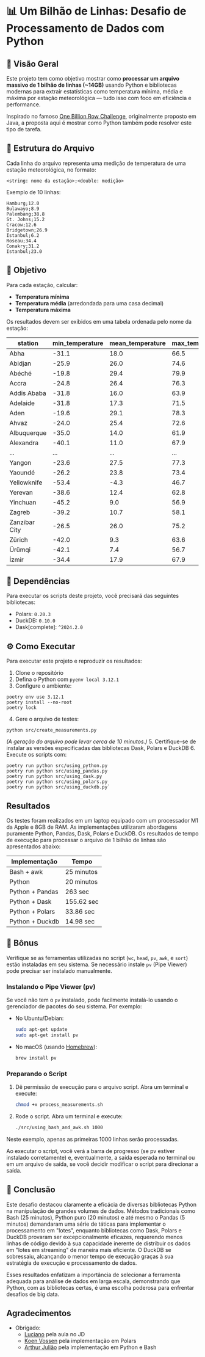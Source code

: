 # 📊 Um Bilhão de Linhas: Desafio de Processamento de Dados com Python

## 🚀 Visão Geral

Este projeto tem como objetivo mostrar como **processar um arquivo massivo de 1 bilhão de linhas (~14GB)** usando Python e bibliotecas modernas para extrair estatísticas como temperatura mínima, média e máxima por estação meteorológica — tudo isso com foco em eficiência e performance.

Inspirado no famoso [One Billion Row Challenge](https://github.com/gunnarmorling/1brc), originalmente proposto em Java, a proposta aqui é mostrar como Python também pode resolver este tipo de tarefa.

## 📓 Estrutura do Arquivo

Cada linha do arquivo representa uma medição de temperatura de uma estação meteorológica, no formato:
```
<string: nome da estação>;<double: medição>
```

Exemplo de 10 linhas:
```
Hamburg;12.0
Bulawayo;8.9
Palembang;38.8
St. Johns;15.2
Cracow;12.6
Bridgetown;26.9
Istanbul;6.2
Roseau;34.4
Conakry;31.2
Istanbul;23.0
```

## 🎯 Objetivo

Para cada estação, calcular:
- **Temperatura mínima**
- **Temperatura média** (arredondada para uma casa decimal)
- **Temperatura máxima**

Os resultados devem ser exibidos em uma tabela ordenada pelo nome da estação:

| station      | min_temperature | mean_temperature | max_temperature |
|--------------|-----------------|------------------|-----------------|
| Abha         | -31.1           | 18.0             | 66.5            |
| Abidjan      | -25.9           | 26.0             | 74.6            |
| Abéché       | -19.8           | 29.4             | 79.9            |
| Accra        | -24.8           | 26.4             | 76.3            |
| Addis Ababa  | -31.8           | 16.0             | 63.9            |
| Adelaide     | -31.8           | 17.3             | 71.5            |
| Aden         | -19.6           | 29.1             | 78.3            |
| Ahvaz        | -24.0           | 25.4             | 72.6            |
| Albuquerque  | -35.0           | 14.0             | 61.9            |
| Alexandra    | -40.1           | 11.0             | 67.9            |
| ...          | ...             | ...              | ...             |
| Yangon       | -23.6           | 27.5             | 77.3            |
| Yaoundé      | -26.2           | 23.8             | 73.4            |
| Yellowknife  | -53.4           | -4.3             | 46.7            |
| Yerevan      | -38.6           | 12.4             | 62.8            |
| Yinchuan     | -45.2           | 9.0              | 56.9            |
| Zagreb       | -39.2           | 10.7             | 58.1            |
| Zanzibar City| -26.5           | 26.0             | 75.2            |
| Zürich       | -42.0           | 9.3              | 63.6            |
| Ürümqi       | -42.1           | 7.4              | 56.7            |
| İzmir        | -34.4           | 17.9             | 67.9            |

## 🧰 Dependências

Para executar os scripts deste projeto, você precisará das seguintes bibliotecas:

* Polars: `0.20.3`
* DuckDB: `0.10.0`
* Dask[complete]: `^2024.2.0`

## ⚙️ Como Executar



Para executar este projeto e reproduzir os resultados:

1. Clone o repositório
2. Defina o Python com `pyenv local 3.12.1`
3. Configure o ambiente:
```
poetry env use 3.12.1
poetry install --no-root
poetry lock
```
4. Gere o arquivo de testes:
```
python src/create_measurements.py
```
_(A geração do arquivo pode levar cerca de 10 minutos.)_
5. Certifique-se de instalar as versões especificadas das bibliotecas Dask, Polars e DuckDB
6. Execute os scripts com:
```
poetry run python src/using_python.py
poetry run python src/using_pandas.py
poetry run python src/using_dask.py
poetry run python src/using_polars.py
poetry run python src/using_duckdb.py` 
```

## Resultados

Os testes foram realizados em um laptop equipado com um processador M1 da Apple e 8GB de RAM. As implementações utilizaram abordagens puramente Python, Pandas, Dask, Polars e DuckDB. Os resultados de tempo de execução para processar o arquivo de 1 bilhão de linhas são apresentados abaixo:

| Implementação | Tempo |
| --- | --- |
| Bash + awk | 25 minutos |
| Python | 20 minutos |
| Python + Pandas | 263 sec |
| Python + Dask | 155.62 sec  |
| Python + Polars | 33.86 sec |
| Python + Duckdb | 14.98 sec |

## 🔧 Bônus

Verifique se as ferramentas utilizadas no script (`wc`, `head`, `pv`, `awk`, e `sort`) estão instaladas em seu sistema. Se necessário instale `pv` (Pipe Viewer) pode precisar ser instalado manualmente.

### Instalando o Pipe Viewer (pv)

Se você não tem o `pv` instalado, pode facilmente instalá-lo usando o gerenciador de pacotes do seu sistema. Por exemplo:

* No Ubuntu/Debian:
    
    ```bash
    sudo apt-get update
    sudo apt-get install pv
    ```
    
* No macOS (usando [Homebrew](https://brew.sh/)):
    
    ```bash
    brew install pv
    ```
    
### Preparando o Script

1. Dê permissão de execução para o arquivo script. Abra um terminal e execute:
    
    ```bash
    chmod +x process_measurements.sh
    ```

2. Rode o script. Abra um terminal e execute:
   
   ```bash
   ./src/using_bash_and_awk.sh 1000
   ```

Neste exemplo, apenas as primeiras 1000 linhas serão processadas.

Ao executar o script, você verá a barra de progresso (se pv estiver instalado corretamente) e, eventualmente, a saída esperada no terminal ou em um arquivo de saída, se você decidir modificar o script para direcionar a saída.

## 🧠 Conclusão

Este desafio destacou claramente a eficácia de diversas bibliotecas Python na manipulação de grandes volumes de dados. Métodos tradicionais como Bash (25 minutos), Python puro (20 minutos) e até mesmo o Pandas (5 minutos) demandaram uma série de táticas para implementar o processamento em "lotes", enquanto bibliotecas como Dask, Polars e DuckDB provaram ser excepcionalmente eficazes, requerendo menos linhas de código devido à sua capacidade inerente de distribuir os dados em "lotes em streaming" de maneira mais eficiente. O DuckDB se sobressaiu, alcançando o menor tempo de execução graças à sua estratégia de execução e processamento de dados.

Esses resultados enfatizam a importância de selecionar a ferramenta adequada para análise de dados em larga escala, demonstrando que Python, com as bibliotecas certas, é uma escolha poderosa para enfrentar desafios de big data.

## Agradecimentos

- Obrigado:
    - [Luciano](https://suajornadadedados.com.br/) pela aula no JD
    - [Koen Vossen](https://github.com/koenvo) pela implementação em Polars
    - [Arthur Julião](https://github.com/ArthurJ) pela implementação em Python e Bash 